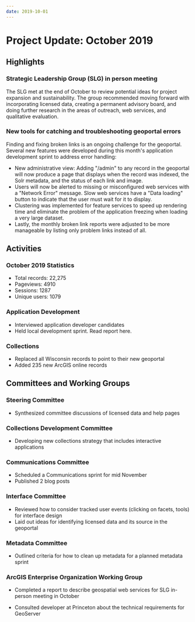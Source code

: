 ```yaml
---
date: 2019-10-01
---
```


# Project Update: October 2019

<!-- more -->

## Highlights

### Strategic Leadership Group (SLG) in person meeting

The SLG met at the end of October to review potential ideas for project
expansion and sustainability. The group recommended moving forward with
incorporating licensed data, creating a permanent advisory board, and
doing further research in the areas of outreach, web services, and
qualitative evaluation.

### New tools for catching and troubleshooting geoportal errors

Finding and fixing broken links is an ongoing challenge for the geoportal. Several new features were developed during this month's application development sprint to address error handling:

-   New administrative view: Adding "/admin" to any record in the geoportal will now produce a page that displays when the record was  indexed, the Solr metadata, and the status of each link and image.
-   Users will now be alerted to missing or misconfigured web services with a "Network Error" message. Slow web services have a "Data loading" button to indicate that the user must wait for it to display.
-   Clustering was implemented for feature services to speed up rendering time and eliminate the problem of the application freezing  when loading a very large dataset.
-   Lastly, the monthly broken link reports were adjusted to be more manageable by listing only problem links instead of all.

## Activities

### October 2019 Statistics

* Total records: 22,275
* Pageviews: 4910
* Sessions: 1287
* Unique users: 1079


### Application Development

-   Interviewed application developer candidates
-   Held local development sprint. Read report
    here. 

### Collections

-   Replaced all Wisconsin records to point to their new geoportal
-   Added 235 new ArcGIS online records


## Committees and Working Groups

### Steering Committee

-   Synthesized committee discussions of licensed data and help pages

### Collections Development Committee

-   Developing new collections strategy that includes interactive
    applications

### Communications Committee

-   Scheduled a Communications sprint for mid November
-   Published 2 blog posts

### Interface Committee

-   Reviewed how to consider tracked user events (clicking on facets, tools) for interface design
-   Laid out ideas for identifying licensed data and its source in the geoportal

### Metadata Committee

-   Outlined criteria for how to clean up metadata for a planned metadata sprint

### ArcGIS Enterprise Organization Working Group

-   Completed a report to describe geospatial web services for SLG in-person meeting in October

-   Consulted developer at Princeton about the technical requirements for GeoServer
